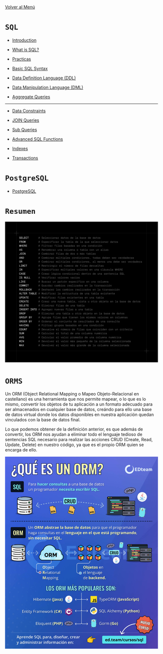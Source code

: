 [Volver al Menú](/readme.md)

# `SQL`

- [Introduction](sql/intro.md)

- [What is SQL?](sql/sql.md)

- [Practicas](sql/practicas.md)

- [Basic SQL Syntax](sql/syntax.md)

- [Data Definition Language (DDL)](sql/ddl.md)

- [Data Manipulation Language (DML)](sql/dml.md)

- [Aggregate Queries](sql/queries.md)

---

- [Data Constraints](sql/constraints.md)

- [JOIN Queries](sql/joins.md)

- [Sub Queries](sql/sub-queries.md)

- [Advanced SQL Functions](sql/advanced.md)

- [Indexes](sql/indexes.md)

- [Transactions](sql/transactions.md)

# `PostgreSQL   `

- [PostgreSQL](postgre/postgre.md)

# `Resumen`

<img src="sql/sql.jpg">

# `ORMS`

Un ORM (Object Relational Mapping o Mapeo Objeto-Relacional en castellano) es una herramienta que nos permite mapear, o lo que es lo mismo, convertir los objetos de tu aplicación a un formato adecuado para ser almacenados en cualquier base de datos, creándo para ello una base de datos virtual donde los datos disponibles en nuestra aplicación quedan vinculados con la base de datos final.

Lo que podemos obtener de la definición anterior, es que además de convertir, los ORM nos ayudan a eliminar todo el lenguaje tedioso de sentencias SQL necesario para realizar las acciones CRUD (Create, Read, Update, Delete) en nuestro código, ya que es el propio ORM quien se encarga de ello.

<img src="orm.png">
